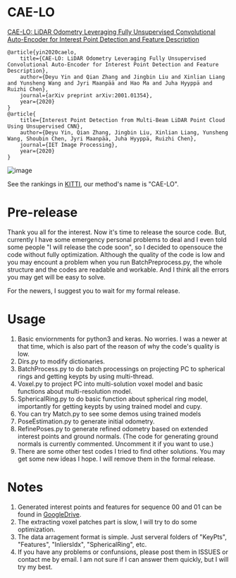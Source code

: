 # CAE-LO
[CAE-LO: LiDAR Odometry Leveraging Fully Unsupervised Convolutional Auto-Encoder for Interest Point Detection and Feature Description](https://arxiv.org/abs/2001.01354)
```
@article{yin2020caelo,
    title={CAE-LO: LiDAR Odometry Leveraging Fully Unsupervised Convolutional Auto-Encoder for Interest Point Detection and Feature Description},
    author={Deyu Yin and Qian Zhang and Jingbin Liu and Xinlian Liang and Yunsheng Wang and Jyri Maanpää and Hao Ma and Juha Hyyppä and Ruizhi Chen},
    journal={arXiv preprint arXiv:2001.01354},
    year={2020}
}
@article{
    title={Interest Point Detection from Multi-Beam LiDAR Point Cloud Using Unsupervised CNN},
    author={Deyu Yin, Qian Zhang, Jingbin Liu, Xinlian Liang, Yunsheng Wang, Shoubin Chen, Jyri Maanpää, Juha Hyyppä, Ruizhi Chen},
    journal={IET Image Processing},
    year={2020}
}
```
![image](https://github.com/SRainGit/CAE-LO/blob/master/Docs/CAE-LO%20method%20overview.png)

See the rankings in [KITTI](http://www.cvlibs.net/datasets/kitti/eval_odometry.php), our method's name is "CAE-LO".


# Pre-release
Thank you all for the interest. Now it's time to release the source code. But, currently I have some emergency personal problems to deal and I even told some people "I will release the code soon", so I decided to opensouce the code without fully optimization.
Although the quality of the code is low and you may encount a problem when you run BatchPreprocess.py, the whole structure and the codes are readable and workable. And I think all the errors you may get will be easy to solve.

For the newers, I suggest you to wait for my formal release.


# Usage
1. Basic enviornments for python3 and keras. No worries. I was a newer at that time, which is also part of the reason of why the code's quality is low.
2. Dirs.py to modify dictionaries.
3. BatchProcess.py to do batch processings on projecting PC to spherical rings and getting keypts by using multi-thread.
4. Voxel.py to project PC into multi-solution voxel model and basic functions about multi-resolution model.
5. SphericalRing.py to do basic function about spherical ring model, importantly for getting keypts by using trained model and cupy.
6. You can try Match.py to see some demos using trained models
7. PoseEstimation.py to generate initial odometry.
8. RefinePoses.py to generate refined odometry based on extended interest points and ground normals. (The code for generating ground normals is currently commented. Uncomment it if you want to use.)
9. There are some other test codes I tried to find other solutions. You may get some new ideas I hope. I will remove them in the formal release.


# Notes
1. Generated interest points and features for sequence 00 and 01 can be found in [GoogleDrive](https://drive.google.com/open?id=1MATZrnTgBXeKmaIyC-x5dRHrZ6hX9Hl0).
2. The extracting voxel patches part is slow, I will try to do some optimization.
3. The data arragement format is simple. Just serveral folders of "KeyPts", "Features", "InliersIdx", "SphericalRing", etc.
4. If you have any problems or confunsions, please post them in ISSUES or contact me by email. I am not sure if I can answer them quickly, but I will try my best.
